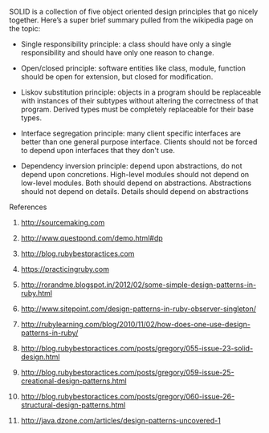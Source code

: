 SOLID is a collection of five object oriented design principles that go nicely
together. Here’s a super brief summary pulled from the wikipedia page on the
topic:


* Single responsibility principle: a class should have only a single responsibility and should have only one reason to change.



* Open/closed principle: software entities like class, module, function should be open for extension, but closed for modification.



* Liskov substitution principle: objects in a program should be replaceable with instances of their subtypes without altering the correctness of that program. Derived types must be completely replaceable for their base types.



* Interface segregation principle: many client specific interfaces are better than one general purpose interface. Clients should not be forced to depend upon interfaces that they don't use.



* Dependency inversion principle: depend upon abstractions, do not depend upon concretions. High-level modules should not depend on low-level modules. Both should depend on abstractions. Abstractions should not depend on details. Details should depend on abstractions



References

1) http://sourcemaking.com

2) http://www.questpond.com/demo.html#dp

3) http://blog.rubybestpractices.com

4) https://practicingruby.com

5) http://rorandme.blogspot.in/2012/02/some-simple-design-patterns-in-ruby.html

6) http://www.sitepoint.com/design-patterns-in-ruby-observer-singleton/

7) http://rubylearning.com/blog/2010/11/02/how-does-one-use-design-patterns-in-ruby/

8) http://blog.rubybestpractices.com/posts/gregory/055-issue-23-solid-design.html

9) http://blog.rubybestpractices.com/posts/gregory/059-issue-25-creational-design-patterns.html 

10) http://blog.rubybestpractices.com/posts/gregory/060-issue-26-structural-design-patterns.html

11) http://java.dzone.com/articles/design-patterns-uncovered-1
